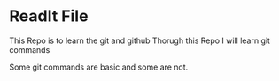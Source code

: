 # ReadIt File
This Repo is to learn the git and github
Thorugh this Repo I will learn git commands


Some git commands are basic and some are not.


